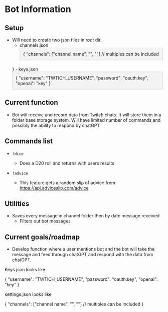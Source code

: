 # Bot Information

## Setup

- Will need to create two json files in root dir.
  - channels.json
    <div style="border: 1px solid #ccc; padding: 10px; background-color: #f4f4f4; margin-bottom: 20px;">
    {
    "channels": ["channel name", "", ""] // multiples can be included
  }
    </div>
  - keys.json
  <div style="border: 1px solid #ccc; padding: 10px; background-color: #f4f4f4; margin-bottom: 20px;">
  {
  "username": "TWTICH_USERNAME",
  "password": "oauth:key",
  "openai": "key"
  }
    </div>

## Current function

- Bot will receive and record data from Twitch chats. It will store them in a folder base storage system. Will have limited number of commands and possibly the ability to respond by chatGPT

## Commands list

- `!dice`

  - Does a D20 roll and returns with users results

- `!advice`

  - This feature gets a random slip of advice from https://api.adviceslip.com/advice

## Utilities

- Saves every message in channel folder then by date message received
  - Filters out bot messages

## Current goals/roadmap

- Develop function where a user mentions bot and the bot will take the message and feed through chatGPT and respond with the data from chatGPT.

Keys.json looks like

{
"username": "TWTICH_USERNAME",
"password": "oauth:key",
"openai": "key"
}

settings.json looks like

{
"channels": ["channel name", "", ""] // multiples can be included
}

